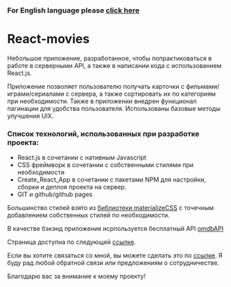 ### For English language please [click here](./README.md)

# React-movies

Небольшое приложение, разработанное, чтобы попрактиковаться в работе в серверными API, а также в написании кода с использованием React.js.

Приложение позволяет пользователю получать карточки с фильмами/играми/сериалами с сервера, а также сортировать их по категориям при необходимости. Также в приложении внедрен функционал пагинации для удобства пользователя. Использованы базовые методы улучшения UIX.

### Список технологий, использованных при разработке проекта:

- React.js в сочетании с нативным Javascript
- CSS фреймворк в сочетании с собственными стилями при необходимости
- Create_React_App в сочетании с пакетами NPM для настройки, сборки и деплоя проекта на сервер.
- GIT и github/github pages

Большинство стилей взято из [библиотеки materializeCSS](https://materializecss.com/) с точечным добавлением собственных стилей по необходимости.

В качестве бэкэнд приложения исрпользуется бесплатный API [omdbAPI](http://www.omdbapi.com/)

Страница доступна по следующей [ссылке](###).

Если вы хотите связаться со мной, вы можете сделать это по [ссылке](mailto:nikolay.krishtopa@gmail.com). Я буду рад любой обратной связи или предложениям о сотрудничестве.

Благодарю вас за внимание к моему проекту!
